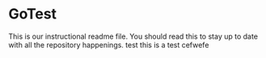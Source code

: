 # GoTest
This is our instructional readme file.
You should read this to stay up to date with all the repository happenings.
test
this is a test
cefwefe
